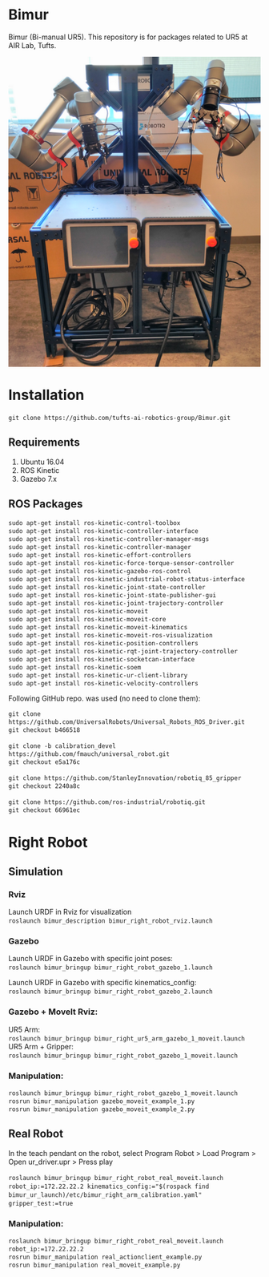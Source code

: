 # Bimur
Bimur (Bi-manual UR5). This repository is for packages related to UR5 at AIR Lab, Tufts.

<img src="pics/Bimur.png" align="middle">

# Installation

`git clone https://github.com/tufts-ai-robotics-group/Bimur.git`

## Requirements

1. Ubuntu 16.04
2. ROS Kinetic
3. Gazebo 7.x

## ROS Packages

```
sudo apt-get install ros-kinetic-control-toolbox
sudo apt-get install ros-kinetic-controller-interface
sudo apt-get install ros-kinetic-controller-manager-msgs
sudo apt-get install ros-kinetic-controller-manager
sudo apt-get install ros-kinetic-effort-controllers
sudo apt-get install ros-kinetic-force-torque-sensor-controller
sudo apt-get install ros-kinetic-gazebo-ros-control
sudo apt-get install ros-kinetic-industrial-robot-status-interface
sudo apt-get install ros-kinetic-joint-state-controller
sudo apt-get install ros-kinetic-joint-state-publisher-gui
sudo apt-get install ros-kinetic-joint-trajectory-controller
sudo apt-get install ros-kinetic-moveit
sudo apt-get install ros-kinetic-moveit-core
sudo apt-get install ros-kinetic-moveit-kinematics
sudo apt-get install ros-kinetic-moveit-ros-visualization
sudo apt-get install ros-kinetic-position-controllers
sudo apt-get install ros-kinetic-rqt-joint-trajectory-controller
sudo apt-get install ros-kinetic-socketcan-interface
sudo apt-get install ros-kinetic-soem
sudo apt-get install ros-kinetic-ur-client-library
sudo apt-get install ros-kinetic-velocity-controllers

```

Following GitHub repo. was used (no need to clone them):
```
git clone https://github.com/UniversalRobots/Universal_Robots_ROS_Driver.git
git checkout b466518

git clone -b calibration_devel https://github.com/fmauch/universal_robot.git
git checkout e5a176c

git clone https://github.com/StanleyInnovation/robotiq_85_gripper
git checkout 2240a8c

git clone https://github.com/ros-industrial/robotiq.git
git checkout 66961ec
```

# Right Robot

## Simulation

### Rviz
Launch URDF in Rviz for visualization <br>
`roslaunch bimur_description bimur_right_robot_rviz.launch`

### Gazebo
Launch URDF in Gazebo with specific joint poses: <br>
`roslaunch bimur_bringup bimur_right_robot_gazebo_1.launch`

Launch URDF in Gazebo with specific kinematics_config: <br>
`roslaunch bimur_bringup bimur_right_robot_gazebo_2.launch`

### Gazebo + MoveIt Rviz:
UR5 Arm: <br>
`roslaunch bimur_bringup bimur_right_ur5_arm_gazebo_1_moveit.launch` <br>
UR5 Arm + Gripper: <br>
`roslaunch bimur_bringup bimur_right_robot_gazebo_1_moveit.launch`

### Manipulation:
```
roslaunch bimur_bringup bimur_right_robot_gazebo_1_moveit.launch
rosrun bimur_manipulation gazebo_moveit_example_1.py
rosrun bimur_manipulation gazebo_moveit_example_2.py
```

## Real Robot

In the teach pendant on the robot, select Program Robot > Load Program > Open ur_driver.upr > Press play <br>

`roslaunch bimur_bringup bimur_right_robot_real_moveit.launch robot_ip:=172.22.22.2 kinematics_config:="$(rospack find bimur_ur_launch)/etc/bimur_right_arm_calibration.yaml" gripper_test:=true`

### Manipulation:
```
roslaunch bimur_bringup bimur_right_robot_real_moveit.launch robot_ip:=172.22.22.2
rosrun bimur_manipulation real_actionclient_example.py
rosrun bimur_manipulation real_moveit_example.py
```
